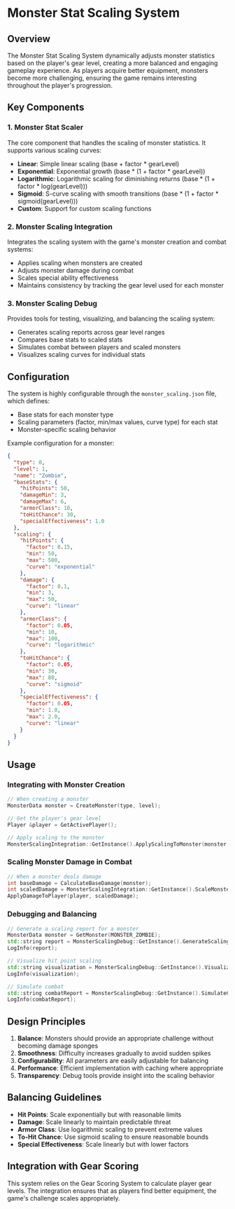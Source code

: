 # Monster Stat Scaling System

## Overview

The Monster Stat Scaling System dynamically adjusts monster statistics based on the player's gear level, creating a more balanced and engaging gameplay experience. As players acquire better equipment, monsters become more challenging, ensuring the game remains interesting throughout the player's progression.

## Key Components

### 1. Monster Stat Scaler

The core component that handles the scaling of monster statistics. It supports various scaling curves:

- **Linear**: Simple linear scaling (base + factor * gearLevel)
- **Exponential**: Exponential growth (base * (1 + factor * gearLevel))
- **Logarithmic**: Logarithmic scaling for diminishing returns (base * (1 + factor * log(gearLevel)))
- **Sigmoid**: S-curve scaling with smooth transitions (base * (1 + factor * sigmoid(gearLevel)))
- **Custom**: Support for custom scaling functions

### 2. Monster Scaling Integration

Integrates the scaling system with the game's monster creation and combat systems:

- Applies scaling when monsters are created
- Adjusts monster damage during combat
- Scales special ability effectiveness
- Maintains consistency by tracking the gear level used for each monster

### 3. Monster Scaling Debug

Provides tools for testing, visualizing, and balancing the scaling system:

- Generates scaling reports across gear level ranges
- Compares base stats to scaled stats
- Simulates combat between players and scaled monsters
- Visualizes scaling curves for individual stats

## Configuration

The system is highly configurable through the `monster_scaling.json` file, which defines:

- Base stats for each monster type
- Scaling parameters (factor, min/max values, curve type) for each stat
- Monster-specific scaling behavior

Example configuration for a monster:

```json
{
  "type": 0,
  "level": 1,
  "name": "Zombie",
  "baseStats": {
    "hitPoints": 50,
    "damageMin": 3,
    "damageMax": 6,
    "armorClass": 10,
    "toHitChance": 30,
    "specialEffectiveness": 1.0
  },
  "scaling": {
    "hitPoints": {
      "factor": 0.15,
      "min": 50,
      "max": 500,
      "curve": "exponential"
    },
    "damage": {
      "factor": 0.1,
      "min": 3,
      "max": 50,
      "curve": "linear"
    },
    "armorClass": {
      "factor": 0.05,
      "min": 10,
      "max": 100,
      "curve": "logarithmic"
    },
    "toHitChance": {
      "factor": 0.05,
      "min": 30,
      "max": 80,
      "curve": "sigmoid"
    },
    "specialEffectiveness": {
      "factor": 0.05,
      "min": 1.0,
      "max": 2.0,
      "curve": "linear"
    }
  }
}
```

## Usage

### Integrating with Monster Creation

```cpp
// When creating a monster
MonsterData monster = CreateMonster(type, level);

// Get the player's gear level
Player &player = GetActivePlayer();

// Apply scaling to the monster
MonsterScalingIntegration::GetInstance().ApplyScalingToMonster(monster, player);
```

### Scaling Monster Damage in Combat

```cpp
// When a monster deals damage
int baseDamage = CalculateBaseDamage(monster);
int scaledDamage = MonsterScalingIntegration::GetInstance().ScaleMonsterDamage(monster, player, baseDamage);
ApplyDamageToPlayer(player, scaledDamage);
```

### Debugging and Balancing

```cpp
// Generate a scaling report for a monster
MonsterData monster = GetMonster(MONSTER_ZOMBIE);
std::string report = MonsterScalingDebug::GetInstance().GenerateScalingReport(monster, 0.0f, 100.0f, 10.0f);
LogInfo(report);

// Visualize hit point scaling
std::string visualization = MonsterScalingDebug::GetInstance().VisualizeStatScaling(monster, "Hit Points", 0.0f, 100.0f, 10.0f);
LogInfo(visualization);

// Simulate combat
std::string combatReport = MonsterScalingDebug::GetInstance().SimulateCombat(player, monster, 10);
LogInfo(combatReport);
```

## Design Principles

1. **Balance**: Monsters should provide an appropriate challenge without becoming damage sponges
2. **Smoothness**: Difficulty increases gradually to avoid sudden spikes
3. **Configurability**: All parameters are easily adjustable for balancing
4. **Performance**: Efficient implementation with caching where appropriate
5. **Transparency**: Debug tools provide insight into the scaling behavior

## Balancing Guidelines

- **Hit Points**: Scale exponentially but with reasonable limits
- **Damage**: Scale linearly to maintain predictable threat
- **Armor Class**: Use logarithmic scaling to prevent extreme values
- **To-Hit Chance**: Use sigmoid scaling to ensure reasonable bounds
- **Special Effectiveness**: Scale linearly but with lower factors

## Integration with Gear Scoring

This system relies on the Gear Scoring System to calculate player gear levels. The integration ensures that as players find better equipment, the game's challenge scales appropriately.
